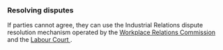 ###  **Resolving disputes**

If parties cannot agree, they can use the Industrial Relations dispute
resolution mechanism operated by the [ Workplace Relations Commission
](http://www.workplacerelations.ie/en/What_You_Should_Know/Industrial_Relations/)
and the [ Labour Court
](http://www.workplacerelations.ie/en/WR_Bodies/Labour_Court/) .
